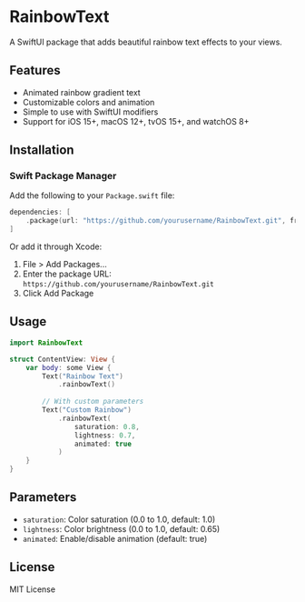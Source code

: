 # RainbowText

A SwiftUI package that adds beautiful rainbow text effects to your views.

## Features

- Animated rainbow gradient text
- Customizable colors and animation
- Simple to use with SwiftUI modifiers
- Support for iOS 15+, macOS 12+, tvOS 15+, and watchOS 8+

## Installation

### Swift Package Manager

Add the following to your `Package.swift` file:

```swift
dependencies: [
    .package(url: "https://github.com/yourusername/RainbowText.git", from: "1.0.0")
]
```

Or add it through Xcode:
1. File > Add Packages...
2. Enter the package URL: `https://github.com/yourusername/RainbowText.git`
3. Click Add Package

## Usage

```swift
import RainbowText

struct ContentView: View {
    var body: some View {
        Text("Rainbow Text")
            .rainbowText()
        
        // With custom parameters
        Text("Custom Rainbow")
            .rainbowText(
                saturation: 0.8,
                lightness: 0.7,
                animated: true
            )
    }
}
```

## Parameters

- `saturation`: Color saturation (0.0 to 1.0, default: 1.0)
- `lightness`: Color brightness (0.0 to 1.0, default: 0.65)
- `animated`: Enable/disable animation (default: true)

## License

MIT License
